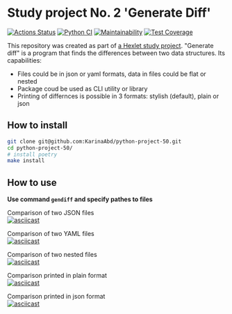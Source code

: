 
# Study project No. 2 'Generate Diff'

[![Actions Status](https://github.com/KarinaAbd/python-project-50/workflows/hexlet-check/badge.svg)](https://github.com/KarinaAbd/python-project-50/actions/workflows/hexlet-check.yml)
[![Python CI](https://github.com/KarinaAbd/python-project-50/actions/workflows/pyci.yml/badge.svg)](https://github.com/KarinaAbd/python-project-50/actions/workflows/pyci.yml)
[![Maintainability](https://api.codeclimate.com/v1/badges/b57b3156f410b50dcbe3/maintainability)](https://codeclimate.com/github/KarinaAbd/python-project-50/maintainability)
[![Test Coverage](https://api.codeclimate.com/v1/badges/b57b3156f410b50dcbe3/test_coverage)](https://codeclimate.com/github/KarinaAbd/python-project-50/test_coverage)

This repository was created as part of [a Hexlet study project](https://ru.hexlet.io/programs/python/projects/50). "Generate diff" is a program that finds the differences between two data structures. Its capabilities:

- Files could be in json or yaml formats, data in files could be flat or nested  
- Package coud be used as CLI utility or library  
- Printing of differnces is possible in 3 formats: stylish (default), plain or json

## How to install

```bash
git clone git@github.com:KarinaAbd/python-project-50.git
cd python-project-50/
# install poetry
make install
```

## How to use

**Use command `gendiff` and specify pathes to files**  
  
Comparison of two JSON files  
[![asciicast](https://asciinema.org/a/wWWLfDDq7Uh0oeBKkgsj6DwOE.svg)](https://asciinema.org/a/wWWLfDDq7Uh0oeBKkgsj6DwOE)

Comparison of two YAML files  
[![asciicast](https://asciinema.org/a/n55wOnVtnYr9mYpvTV8fRlpQy.svg)](https://asciinema.org/a/n55wOnVtnYr9mYpvTV8fRlpQy)

Comparison of two nested files  
[![asciicast](https://asciinema.org/a/ePSDxcORKhBOe81gchK2dEWbk.svg)](https://asciinema.org/a/ePSDxcORKhBOe81gchK2dEWbk)

Comparison printed in plain format  
[![asciicast](https://asciinema.org/a/JOWdldZuN86IJABcWMh0oUZ2R.svg)](https://asciinema.org/a/JOWdldZuN86IJABcWMh0oUZ2R)

Comparison printed in json format  
[![asciicast](https://asciinema.org/a/oy5S0O1SK8g6KFrnae8RE44br.svg)](https://asciinema.org/a/oy5S0O1SK8g6KFrnae8RE44br)
